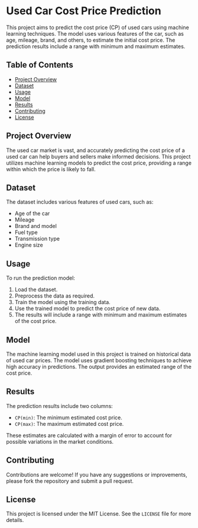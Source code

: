 # **Used Car Cost Price Prediction**

This project aims to predict the cost price (CP) of used cars using machine learning techniques. The model uses various features of the car, such as age, mileage, brand, and others, to estimate the initial cost price. The prediction results include a range with minimum and maximum estimates.

## Table of Contents
- [Project Overview](#project-overview)
- [Dataset](#dataset)
- [Usage](#usage)
- [Model](#model)
- [Results](#results)
- [Contributing](#contributing)
- [License](#license)

## Project Overview
The used car market is vast, and accurately predicting the cost price of a used car can help buyers and sellers make informed decisions. This project utilizes machine learning models to predict the cost price, providing a range within which the price is likely to fall.

## Dataset
The dataset includes various features of used cars, such as:
- Age of the car
- Mileage
- Brand and model
- Fuel type
- Transmission type
- Engine size

## Usage
To run the prediction model:
1. Load the dataset.
2. Preprocess the data as required.
3. Train the model using the training data.
4. Use the trained model to predict the cost price of new data.
5. The results will include a range with minimum and maximum estimates of the cost price.

## Model
The machine learning model used in this project is trained on historical data of used car prices. The model uses gradient boosting techniques to achieve high accuracy in predictions. The output provides an estimated range of the cost price.

## Results
The prediction results include two columns:
- `CP(min)`: The minimum estimated cost price.
- `CP(max)`: The maximum estimated cost price.

These estimates are calculated with a margin of error to account for possible variations in the market conditions.

## Contributing
Contributions are welcome! If you have any suggestions or improvements, please fork the repository and submit a pull request.

## License
This project is licensed under the MIT License. See the `LICENSE` file for more details.
